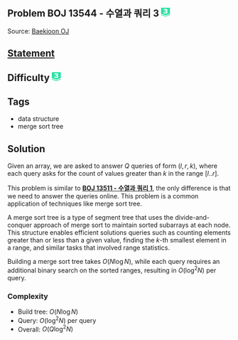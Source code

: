 ## Problem BOJ 13544 - 수열과 쿼리 3 <img src="../../boj-icon/plat3.svg" alt="Platinum 3" width="20" height="20">
Source: [Baekjoon OJ](https://www.acmicpc.net/problem/13544)

## [Statement](https://www.acmicpc.net/problem/13544)

## Difficulty <img src="../../boj-icon/plat3.svg" alt="Platinum 3" width="20" height="20">

## Tags
- data structure
- merge sort tree

## Solution
Given an array, we are asked to answer $Q$ queries of form $(l, r, k)$, where each query asks for the count of values greater than $k$ in the range $[l..r]$.

This problem is similar to [**BOJ 13511 - 수열과 쿼리 1**](../13537-수열과%20쿼리%201/), the only difference is that we need to answer the queries online. This problem is a common application of techniques like merge sort tree.

A merge sort tree is a type of segment tree that uses the divide-and-conquer approach of merge sort to maintain sorted subarrays at each node. This structure enables efficient solutions queries such as counting elements greater than or less than a given value, finding the $k$-th smallest element in a range, and similar tasks that involved range statistics.

Building a merge sort tree takes $O(N\log N)$, while each query requires an additional binary search on the sorted ranges, resulting in $O(\log^2 N)$ per query.


### Complexity
- Build tree: $O(N\log N)$
- Query: $O(\log^2 N)$ per query
- Overall: $O(Q\log^2 N)$
